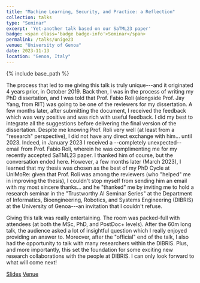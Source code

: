 ```yaml
---
title: "Machine Learning, Security, and Practice: a Reflection"
collection: talks
type: "Seminar"
excerpt: 'Yet-another talk based on our SaTML23 paper'
badge: <span class='badge badge-info'>Seminar</span>
permalink: /talks/unige23
venue: "University of Genoa"
date: 2023-11-13
location: "Genoa, Italy"
---
```

{% include base_path %}

The process that led to me giving this talk is truly unique---and it originated 4 years prior, in October 2019. Back then, I was in the process of writing my PhD dissertation, and I was told that Prof. Fabio Roli (alongside Prof. Jay Yang, from RIT) was going to be one of the reviewers for my dissertation. A few months later, after submitting the document, I received the feedback which was very positive and was rich with useful feedback. I did my best to integrate all the suggestions before delivering the final version of the dissertation. Despite me knowing Prof. Roli very well (at least from a "research" perspective), I did not have any direct exchange with him... until 2023. Indeed, in January 2023 I received a --completely unexpected-- email from Prof. Fabio Roli, wherein he was complimenting me for my recently accepted SaTML23 paper. I thanked him of course, but the conversation ended here. However, a few months later (March 2023), I learned that my thesis was chosen as the best of my PhD Cycle at UnIMoRe: given that Prof. Roli was among the reviewers (who "helped" me in improving the thesis), I couldn't stop myself from sending him an email with my most sincere thanks... and he "thanked" me by inviting me to hold a research seminar in the "Trustworthy AI Seminar Series" at the Department of Informatics, Bioengineering, Robotics, and Systems Engineering (DIBRIS) at the University of Genoa---an invitation that I couldn't refuse.

Giving this talk was really entertaining. The room was packed-full with attendees (at both the MSc, PhD, and PostDoc+ levels). After the 60m long talk, the audience asked a lot of insightful question which I really enjoyed providing an answer to. Moreover, after the "official" end of the talk, I also had the opportunity to talk with many researchers within the DIBRIS. Plus, and more importantly, this set the foundation for some exciting new research collaborations with the people at DIBRIS. I can only look forward to what will come next!


<a class="btn btn-outline-primary my-1 mr-1 btn-sm" href="{{ base_path }}/files/talks/unige23.pdf" target="_blank" rel="noopener">Slides</a>
<a class="btn btn-outline-primary my-1 mr-1 btn-sm" href="https://dibris.unige.it/" target="_blank" rel="noopener">Venue</a>